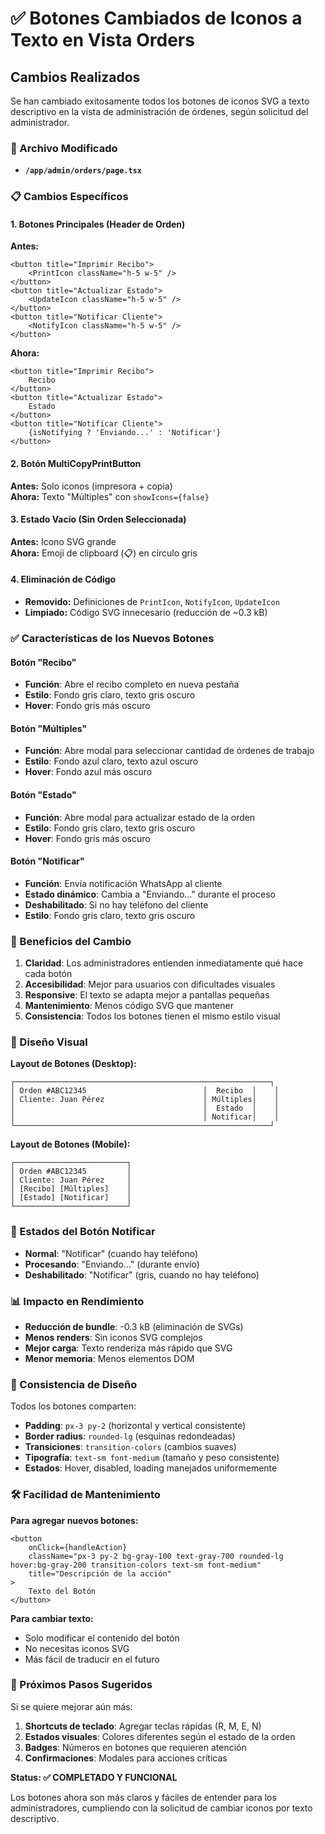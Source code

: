 # ✅ Botones Cambiados de Iconos a Texto en Vista Orders

## Cambios Realizados

Se han cambiado exitosamente todos los botones de iconos SVG a texto descriptivo en la vista de administración de órdenes, según solicitud del administrador.

### 🔧 Archivo Modificado
- **`/app/admin/orders/page.tsx`**

### 📋 Cambios Específicos

#### 1. Botones Principales (Header de Orden)

**Antes:**
```tsx
<button title="Imprimir Recibo">
    <PrintIcon className="h-5 w-5" />
</button>
<button title="Actualizar Estado">
    <UpdateIcon className="h-5 w-5" />
</button>
<button title="Notificar Cliente">
    <NotifyIcon className="h-5 w-5" />
</button>
```

**Ahora:**
```tsx
<button title="Imprimir Recibo">
    Recibo
</button>
<button title="Actualizar Estado">
    Estado
</button>
<button title="Notificar Cliente">
    {isNotifying ? 'Enviando...' : 'Notificar'}
</button>
```

#### 2. Botón MultiCopyPrintButton

**Antes:** Solo iconos (impresora + copia)  
**Ahora:** Texto "Múltiples" con `showIcons={false}`

#### 3. Estado Vacío (Sin Orden Seleccionada)

**Antes:** Icono SVG grande  
**Ahora:** Emoji de clipboard (📋) en círculo gris

#### 4. Eliminación de Código

- **Removido:** Definiciones de `PrintIcon`, `NotifyIcon`, `UpdateIcon`
- **Limpiado:** Código SVG innecesario (reducción de ~0.3 kB)

### ✅ Características de los Nuevos Botones

#### **Botón "Recibo"**
- **Función**: Abre el recibo completo en nueva pestaña
- **Estilo**: Fondo gris claro, texto gris oscuro
- **Hover**: Fondo gris más oscuro

#### **Botón "Múltiples"**
- **Función**: Abre modal para seleccionar cantidad de órdenes de trabajo
- **Estilo**: Fondo azul claro, texto azul oscuro
- **Hover**: Fondo azul más oscuro

#### **Botón "Estado"**
- **Función**: Abre modal para actualizar estado de la orden
- **Estilo**: Fondo gris claro, texto gris oscuro
- **Hover**: Fondo gris más oscuro

#### **Botón "Notificar"**
- **Función**: Envía notificación WhatsApp al cliente
- **Estado dinámico**: Cambia a "Enviando..." durante el proceso
- **Deshabilitado**: Si no hay teléfono del cliente
- **Estilo**: Fondo gris claro, texto gris oscuro

### 🎯 Beneficios del Cambio

1. **Claridad**: Los administradores entienden inmediatamente qué hace cada botón
2. **Accesibilidad**: Mejor para usuarios con dificultades visuales
3. **Responsive**: El texto se adapta mejor a pantallas pequeñas
4. **Mantenimiento**: Menos código SVG que mantener
5. **Consistencia**: Todos los botones tienen el mismo estilo visual

### 📱 Diseño Visual

**Layout de Botones (Desktop):**
```
┌─────────────────────────────────────────────────────────┐
│ Orden #ABC12345                          │  Recibo  │    │
│ Cliente: Juan Pérez                      │ Múltiples│    │
│                                          │  Estado  │    │
│                                          │ Notificar│    │
└─────────────────────────────────────────────────────────┘
```

**Layout de Botones (Mobile):**
```
┌─────────────────────────┐
│ Orden #ABC12345         │
│ Cliente: Juan Pérez     │
│ [Recibo] [Múltiples]    │
│ [Estado] [Notificar]    │
└─────────────────────────┘
```

### 🔄 Estados del Botón Notificar

- **Normal**: "Notificar" (cuando hay teléfono)
- **Procesando**: "Enviando..." (durante envío)
- **Deshabilitado**: "Notificar" (gris, cuando no hay teléfono)

### 📊 Impacto en Rendimiento

- **Reducción de bundle**: -0.3 kB (eliminación de SVGs)
- **Menos renders**: Sin iconos SVG complejos
- **Mejor carga**: Texto renderiza más rápido que SVG
- **Menor memoria**: Menos elementos DOM

### 🎨 Consistencia de Diseño

Todos los botones comparten:
- **Padding**: `px-3 py-2` (horizontal y vertical consistente)
- **Border radius**: `rounded-lg` (esquinas redondeadas)
- **Transiciones**: `transition-colors` (cambios suaves)
- **Tipografía**: `text-sm font-medium` (tamaño y peso consistente)
- **Estados**: Hover, disabled, loading manejados uniformemente

### 🛠️ Facilidad de Mantenimiento

**Para agregar nuevos botones:**
```tsx
<button 
    onClick={handleAction} 
    className="px-3 py-2 bg-gray-100 text-gray-700 rounded-lg hover:bg-gray-200 transition-colors text-sm font-medium"
    title="Descripción de la acción"
>
    Texto del Botón
</button>
```

**Para cambiar texto:**
- Solo modificar el contenido del botón
- No necesitas iconos SVG
- Más fácil de traducir en el futuro

### 📝 Próximos Pasos Sugeridos

Si se quiere mejorar aún más:
1. **Shortcuts de teclado**: Agregar teclas rápidas (R, M, E, N)
2. **Estados visuales**: Colores diferentes según el estado de la orden
3. **Badges**: Números en botones que requieren atención
4. **Confirmaciones**: Modales para acciones críticas

**Status: ✅ COMPLETADO Y FUNCIONAL**

Los botones ahora son más claros y fáciles de entender para los administradores, cumpliendo con la solicitud de cambiar iconos por texto descriptivo.
